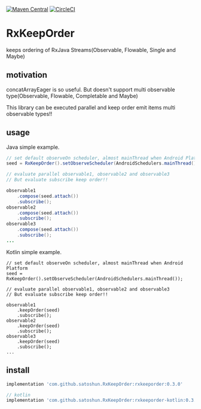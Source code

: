 [![Maven Central](https://maven-badges.herokuapp.com/maven-central/com.github.satoshun.RxKeepOrder/rxkeeporder/badge.svg)](https://maven-badges.herokuapp.com/maven-central/com.github.satoshun.RxKeepOrder/rxkeeporder)
[![CircleCI](https://circleci.com/gh/satoshun/RxKeepOrder.svg?style=svg)](https://circleci.com/gh/satoshun/RxKeepOrder)

# RxKeepOrder

keeps ordering of RxJava Streams(Observable, Flowable, Single and Maybe)

## motivation

concatArrayEager is so useful. But doesn't support multi observable type(Observable, Flowable, Completable and Maybe)

This library can be executed parallel and keep order emit items multi observable types!!


## usage

Java simple example.

```java
// set default observeOn scheduler, almost mainThread when Android Platform
seed = RxKeepOrder().setObserveScheduler(AndroidSchedulers.mainThread());

// evaluate parallel observable1, observable2 and observable3
// But evaluate subscribe keep order!!

observable1
    .compose(seed.attach())
    .subscribe();
observable2
    .compose(seed.attach())
    .subscribe();
observable3
    .compose(seed.attach())
    .subscribe();
...
```


Kotlin simple example.

```kotlln
// set default observeOn scheduler, almost mainThread when Android Platform
seed = RxKeepOrder().setObserveScheduler(AndroidSchedulers.mainThread());

// evaluate parallel observable1, observable2 and observable3
// But evaluate subscribe keep order!!

observable1
    .keepOrder(seed)
    .subscribe();
observable2
    .keepOrder(seed)
    .subscribe();
observable3
    .keepOrder(seed)
    .subscribe();
...
```

## install

```groovy
implementation 'com.github.satoshun.RxKeepOrder:rxkeeporder:0.3.0'

// kotlin
implementation 'com.github.satoshun.RxKeepOrder:rxkeeporder-kotlin:0.3.0'
```
